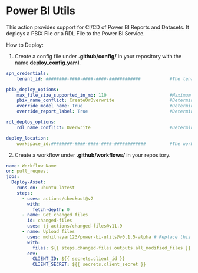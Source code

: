 # Power BI Utils
This action provides support for CI/CD of Power BI Reports and Datasets. It deploys a PBIX File or a RDL File to the Power BI Service.

How to Deploy:
1) Create a config file under **.github/config/** in your repository with the name **deploy_config.yaml**.

```yaml
spn_credentials:
    tenant_id: ########-####-####-####-############           #The tenant id

pbix_deploy_options:
    max_file_size_supported_in_mb: 110                        #Maximum File Size Supported. Action only supports files upto 1000 MB.
    pbix_name_conflict: CreateOrOverwrite                     #Determines what to do if a dataset with the same name already exists. Abort, CreateOrOverwrite, GenerateUniqueName, Ignore, Overwrite (https://docs.microsoft.com/en-us/rest/api/power-bi/imports/post-import-in-group#post-import-example)
    override_model_name: True                                 #Determines whether to override existing label on model during republish of PBIX file, service default value is true.
    override_report_label: True                               #Determines whether to override existing label on report during republish of PBIX file, service default value is true.

rdl_deploy_options:
    rdl_name_conflict: Overwrite                              #Determines what to do if a dataset with the same name already exists. Only Abort and Overwrite are supported with Rdl files. (https://docs.microsoft.com/en-us/rest/api/power-bi/imports/post-import-in-group#post-import-example)

deploy_location:
    workspace_id:########-####-####-####-############         #The workspace ID
```


2) Create a workflow under **.github/workflows/** in your repository.
```yaml
name: Workflow Name
on: pull_request
jobs:
  Deploy-Asset:
    runs-on: ubuntu-latest
    steps:
      - uses: actions/checkout@v2
        with:
          fetch-depth: 0
      - name: Get changed files
        id: changed-files
        uses: tj-actions/changed-files@v11.9
      - name: Upload files
        uses: mohitnayar123/power-bi-utils@v0.1.5-alpha # Replace this with the latest version
        with:
          files: ${{ steps.changed-files.outputs.all_modified_files }}
        env:
          CLIENT_ID: ${{ secrets.client_id }}
          CLIENT_SECRET: ${{ secrets.client_secret }}
```
